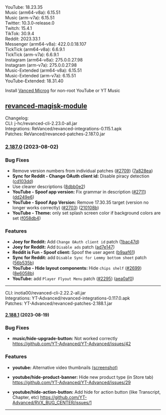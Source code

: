 YouTube: 18.23.35  
Music (arm64-v8a): 6.15.51  
Music (arm-v7a): 6.15.51  
Twitter: 10.3.0-release.0  
Twitch: 15.4.1  
TikTok: 30.9.4  
Reddit: 2023.33.1  
Messenger (arm64-v8a): 422.0.0.18.107  
TickTick (arm64-v8a): 6.6.9.1  
TickTick (arm-v7a): 6.6.9.1  
Instagram (arm64-v8a): 275.0.0.27.98  
Instagram (arm-v7a): 275.0.0.27.98  
Music-Extended (arm64-v8a): 6.15.51  
Music-Extended (arm-v7a): 6.15.51  
YouTube-Extended: 18.31.40  

Install [Vanced Microg](https://github.com/TeamVanced/VancedMicroG/releases) for non-root YouTube or YT Music  

[revanced-magisk-module](https://github.com/j-hc/revanced-magisk-module)  
---
Changelog:  
CLI: j-hc/revanced-cli-2.23.0-all.jar  
Integrations: ReVanced/revanced-integrations-0.115.1.apk  
Patches: ReVanced/revanced-patches-2.187.0.jar  

### [2.187.0](https://github.com/ReVanced/revanced-patches/compare/v2.186.0...v2.187.0) (2023-08-02)
### Bug Fixes
* Remove version numbers from individual patches ([#2709](https://github.com/ReVanced/revanced-patches/issues/2709)) ([7a828ea](https://github.com/ReVanced/revanced-patches/commit/7a828ea8826864505fac9b2bdb3a1261d9f4dc35))
* **Sync for Reddit - Change OAuth client id:** Disable piracy detection ([cd103dd](https://github.com/ReVanced/revanced-patches/commit/cd103dd9b8ff2667246d4abaf75577f28bf1a11b))
* Use clearer descriptions ([8dbb0e2](https://github.com/ReVanced/revanced-patches/commit/8dbb0e212e8ceeb0381a3509e45afca095ddee53))
* **YouTube - Spoof app version:** Fix grammar in description ([#2711](https://github.com/ReVanced/revanced-patches/issues/2711)) ([dd249e6](https://github.com/ReVanced/revanced-patches/commit/dd249e62243e57733a6ff4d3a17d30db0e08a84d))
* **YouTube - Spoof App Version:** Remove 17.30.35 target (version no longer works correctly) ([#2703](https://github.com/ReVanced/revanced-patches/issues/2703)) ([210108b](https://github.com/ReVanced/revanced-patches/commit/210108bd8f86f583f5cd5d5538480b76d51d7776))
* **YouTube - Theme:** only set splash screen color if background colors are set ([f058db4](https://github.com/ReVanced/revanced-patches/commit/f058db4ba4300400ac92b4a9790708eb8bde7092))
### Features
* **Joey for Reddit:** Add `Change OAuth client id` patch ([1bac47d](https://github.com/ReVanced/revanced-patches/commit/1bac47df889b5221bef1c03e652f894be8d39385))
* **Joey for Reddit:** Add `Disable ads` patch ([ad7e147](https://github.com/ReVanced/revanced-patches/commit/ad7e14771208dcab08fd6dc29403b1a4cf602111))
* **Reddit is Fun - Spoof client:** Spoof the user agent ([b9aaf61](https://github.com/ReVanced/revanced-patches/commit/b9aaf610ad9f1f45a72265a3782d2cf996020139))
* **Sync for Reddit:** add `Disable Sync for Lemmy bottom sheet` patch ([56b535b](https://github.com/ReVanced/revanced-patches/commit/56b535b2a136d4b0afbddf2c8e251889c2555056))
* **YouTube - Hide layout components:** Hide `chips shelf` ([#2699](https://github.com/ReVanced/revanced-patches/issues/2699)) ([8e6058b](https://github.com/ReVanced/revanced-patches/commit/8e6058b62350b3d14d79e6fe52b0ad781b66b5de))
* **YouTube:** add `Player Flyout Menu` patch ([#2295](https://github.com/ReVanced/revanced-patches/issues/2295)) ([aea0af0](https://github.com/ReVanced/revanced-patches/commit/aea0af059784ae4820a0e73ff91f97bbc3ebc4c7))

---
CLI: inotia00/revanced-cli-2.22.2-all.jar  
Integrations: YT-Advanced/revanced-integrations-0.117.0.apk  
Patches: YT-Advanced/revanced-patches-2.188.1.jar  

#### [2.188.1](https://github.com/YT-Advanced/ReX-patches/compare/v2.188.0...v2.188.1) (2023-08-19)

### Bug Fixes

* **music/hide-upgrade-button:** Not worked correctly https://github.com/YT-Advanced/YT-Advanced/issues/42


### Features

* **youtube:** Alternative video thumbnails [(screenshot)](https://t.me/ReXgroups/6)

* **youtube/hide-product-banner:** Hide new product type (in Store tab) https://github.com/YT-Advanced/YT-Advanced/issues/29

* **youtube/hide-action-button:** Add hide for action button (like Transcript, Chapter, etc) https://github.com/YT-Advanced/RVX_BUG_CENTER/issues/1



---  
